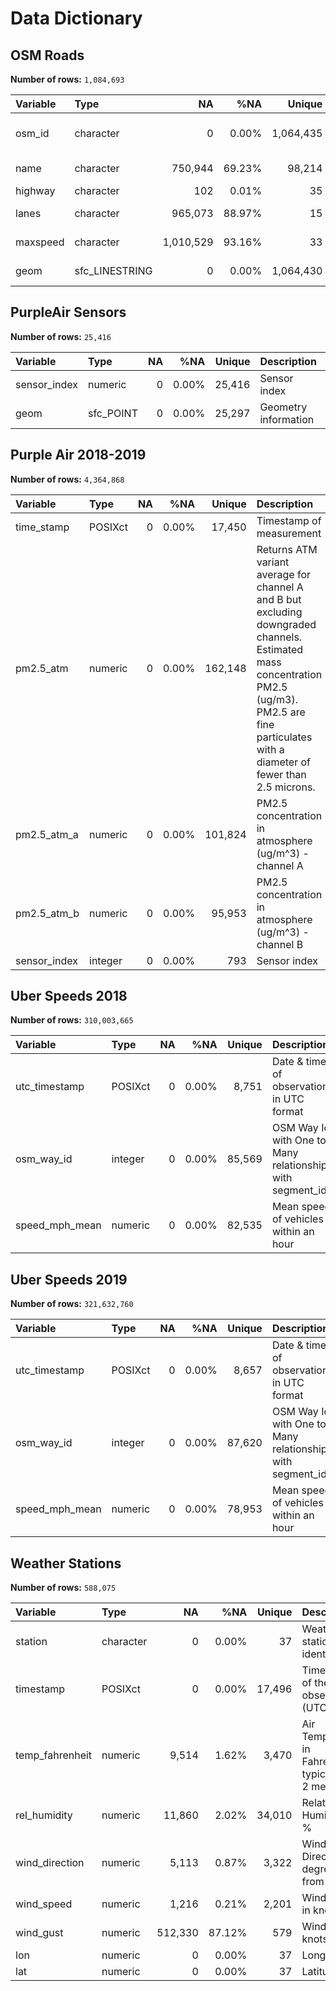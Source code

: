 Data Dictionary
================

## **OSM Roads**

**Number of rows:** `1,084,693`

| Variable | Type           |        NA |    %NA |    Unique | Description                          |
|:---------|:---------------|----------:|-------:|----------:|:-------------------------------------|
| osm_id   | character      |         0 |  0.00% | 1,064,435 | Unique Identifier from OpenStreetMap |
| name     | character      |   750,944 | 69.23% |    98,214 | Name of the entity                   |
| highway  | character      |       102 |  0.01% |        35 | Type of road                         |
| lanes    | character      |   965,073 | 88.97% |        15 | Number of lanes                      |
| maxspeed | character      | 1,010,529 | 93.16% |        33 | Maximum speed                        |
| geom     | sfc_LINESTRING |         0 |  0.00% | 1,064,430 | Geometry information                 |

## **PurpleAir Sensors**

**Number of rows:** `25,416`

| Variable     | Type      |  NA |   %NA | Unique | Description          |
|:-------------|:----------|----:|------:|-------:|:---------------------|
| sensor_index | numeric   |   0 | 0.00% | 25,416 | Sensor index         |
| geom         | sfc_POINT |   0 | 0.00% | 25,297 | Geometry information |

## **Purple Air 2018-2019**

**Number of rows:** `4,364,868`

| Variable     | Type    |  NA |   %NA |  Unique | Description                                                                                                                                                                                           |
|:-------------|:--------|----:|------:|--------:|:------------------------------------------------------------------------------------------------------------------------------------------------------------------------------------------------------|
| time_stamp   | POSIXct |   0 | 0.00% |  17,450 | Timestamp of measurement                                                                                                                                                                              |
| pm2.5_atm    | numeric |   0 | 0.00% | 162,148 | Returns ATM variant average for channel A and B but excluding downgraded channels. Estimated mass concentration PM2.5 (ug/m3). PM2.5 are fine particulates with a diameter of fewer than 2.5 microns. |
| pm2.5_atm_a  | numeric |   0 | 0.00% | 101,824 | PM2.5 concentration in atmosphere (ug/m^3) - channel A                                                                                                                                                |
| pm2.5_atm_b  | numeric |   0 | 0.00% |  95,953 | PM2.5 concentration in atmosphere (ug/m^3) - channel B                                                                                                                                                |
| sensor_index | integer |   0 | 0.00% |     793 | Sensor index                                                                                                                                                                                          |

## **Uber Speeds 2018**

**Number of rows:** `310,003,665`

| Variable       | Type    |  NA |   %NA | Unique | Description                                              |
|:---------------|:--------|----:|------:|-------:|:---------------------------------------------------------|
| utc_timestamp  | POSIXct |   0 | 0.00% |  8,751 | Date & time of observations in UTC format                |
| osm_way_id     | integer |   0 | 0.00% | 85,569 | OSM Way Id with One to Many relationship with segment_id |
| speed_mph_mean | numeric |   0 | 0.00% | 82,535 | Mean speed of vehicles within an hour                    |

## **Uber Speeds 2019**

**Number of rows:** `321,632,760`

| Variable       | Type    |  NA |   %NA | Unique | Description                                              |
|:---------------|:--------|----:|------:|-------:|:---------------------------------------------------------|
| utc_timestamp  | POSIXct |   0 | 0.00% |  8,657 | Date & time of observations in UTC format                |
| osm_way_id     | integer |   0 | 0.00% | 87,620 | OSM Way Id with One to Many relationship with segment_id |
| speed_mph_mean | numeric |   0 | 0.00% | 78,953 | Mean speed of vehicles within an hour                    |

## **Weather Stations**

**Number of rows:** `588,075`

| Variable        | Type      |      NA |    %NA | Unique | Description                                         |
|:----------------|:----------|--------:|-------:|-------:|:----------------------------------------------------|
| station         | character |       0 |  0.00% |     37 | Weather station identifier                          |
| timestamp       | POSIXct   |       0 |  0.00% | 17,496 | Timestamp of the observation (UTC)                  |
| temp_fahrenheit | numeric   |   9,514 |  1.62% |  3,470 | Air Temperature in Fahrenheit, typically @ 2 meters |
| rel_humidity    | numeric   |  11,860 |  2.02% | 34,010 | Relative Humidity in %                              |
| wind_direction  | numeric   |   5,113 |  0.87% |  3,322 | Wind Direction in degrees from north                |
| wind_speed      | numeric   |   1,216 |  0.21% |  2,201 | Wind Speed in knots                                 |
| wind_gust       | numeric   | 512,330 | 87.12% |    579 | Wind Gust in knots                                  |
| lon             | numeric   |       0 |  0.00% |     37 | Longitude                                           |
| lat             | numeric   |       0 |  0.00% |     37 | Latitude                                            |

